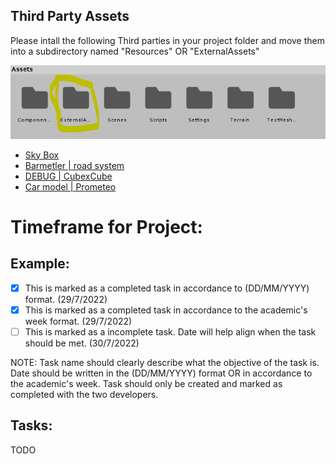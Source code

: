 


## Third Party Assets 

Please intall the following Third parties in your project folder and move them into a subdirectory named "Resources" OR "ExternalAssets"

![alt text](https://github.com/louiserabaud/GameDev2022/blob/main/documentation/Readme_img/assets.png?raw=true)


 - [Sky Box](https://assetstore.unity.com/packages/2d/textures-materials/sky/fantasy-skybox-free-18353)
 - [Barmetler | road system](https://assetstore.unity.com/packages/tools/level-design/road-system-192818)
 - [DEBUG | CubexCube](https://assetstore.unity.com/packages/3d/environments/urban/cubexcube-free-city-pack-i-199815)
 - [Car model | Prometeo](https://assetstore.unity.com/packages/tools/physics/prometeo-car-controller-209444)

# Timeframe for Project:

## Example:
- [X] This is marked as a completed task in accordance to (DD/MM/YYYY) format. (29/7/2022)
- [X] This is marked as a completed task in accordance to the academic's week format. (29/7/2022)
- [ ] This is marked as a incomplete task. Date will help align when the task should be met. (30/7/2022)

NOTE: Task name should clearly describe what the objective of the task is. Date should be written in the (DD/MM/YYYY) format OR in accordance to the academic's week. Task should only be created and marked as completed with the two developers.

## Tasks:
 TODO

